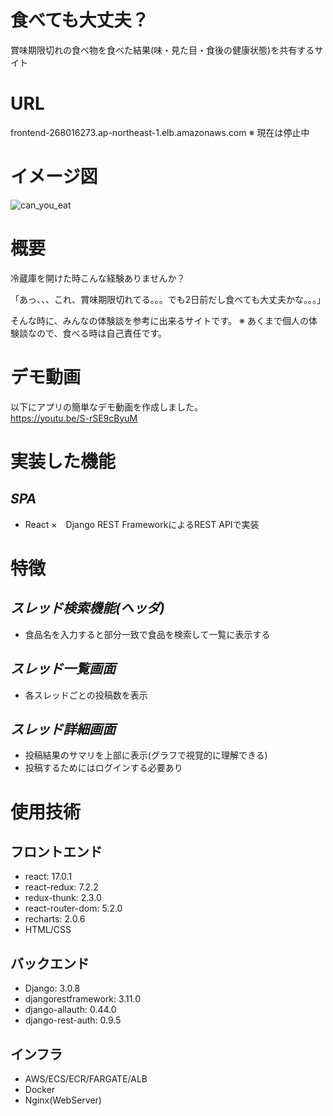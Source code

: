 # 食べても大丈夫？
 
賞味期限切れの食べ物を食べた結果(味・見た目・食後の健康状態)を共有するサイト

# URL
frontend-268016273.ap-northeast-1.elb.amazonaws.com
※ 現在は停止中

# イメージ図
 ![can_you_eat](https://user-images.githubusercontent.com/30945996/113302158-dec97000-92a3-11eb-8ff0-f140921cdb14.JPG)

 
# 概要

冷蔵庫を開けた時こんな経験ありませんか？

「あっ、、、これ、賞味期限切れてる。。。でも2日前だし食べても大丈夫かな。。。」

そんな時に、みんなの体験談を参考に出来るサイトです。
※ あくまで個人の体験談なので、食べる時は自己責任です。
 
# デモ動画
以下にアプリの簡単なデモ動画を作成しました。<br>
https://youtu.be/S-rSE9cByuM

# 実装した機能

## *SPA*
* React ×　Django REST FrameworkによるREST APIで実装

# 特徴
## *スレッド検索機能(ヘッダ)*
* 食品名を入力すると部分一致で食品を検索して一覧に表示する

## *スレッド一覧画面*
* 各スレッドごとの投稿数を表示

## *スレッド詳細画面*
* 投稿結果のサマリを上部に表示(グラフで視覚的に理解できる)
* 投稿するためにはログインする必要あり

# 使用技術

## フロントエンド
* react: 17.0.1
* react-redux: 7.2.2
* redux-thunk: 2.3.0
* react-router-dom: 5.2.0
* recharts: 2.0.6
* HTML/CSS

## バックエンド
* Django: 3.0.8
* djangorestframework: 3.11.0
* django-allauth: 0.44.0
* django-rest-auth: 0.9.5

## インフラ
* AWS/ECS/ECR/FARGATE/ALB
* Docker
* Nginx(WebServer)
